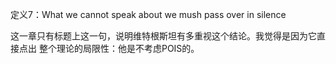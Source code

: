         
定义7：What we cannot speak about we mush pass over in silence

这一章只有标题上这一句，说明维特根斯坦有多重视这个结论。我觉得是因为它直接点出
整个理论的局限性：他是不考虑POIS的。


